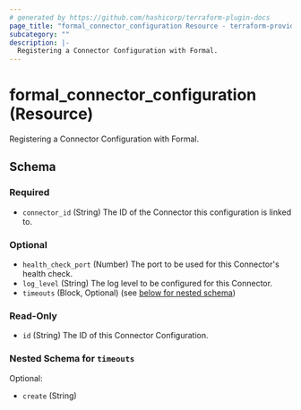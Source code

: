 ```yaml
---
# generated by https://github.com/hashicorp/terraform-plugin-docs
page_title: "formal_connector_configuration Resource - terraform-provider-formal"
subcategory: ""
description: |-
  Registering a Connector Configuration with Formal.
---
```


# formal_connector_configuration (Resource)

Registering a Connector Configuration with Formal.



<!-- schema generated by tfplugindocs -->
## Schema

### Required

- `connector_id` (String) The ID of the Connector this configuration is linked to.

### Optional

- `health_check_port` (Number) The port to be used for this Connector's health check.
- `log_level` (String) The log level to be configured for this Connector.
- `timeouts` (Block, Optional) (see [below for nested schema](#nestedblock--timeouts))

### Read-Only

- `id` (String) The ID of this Connector Configuration.

<a id="nestedblock--timeouts"></a>
### Nested Schema for `timeouts`

Optional:

- `create` (String)

